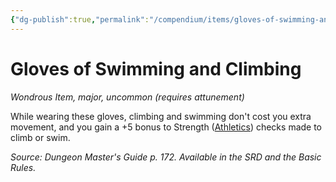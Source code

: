 ```yaml
---
{"dg-publish":true,"permalink":"/compendium/items/gloves-of-swimming-and-climbing/","tags":["compendium/src/5e/dmg","item/attunement/required","item/rarity/uncommon","item/tier/major","item/wondrous"]}
---
```


# Gloves of Swimming and Climbing
*Wondrous Item, major, uncommon (requires attunement)*  


While wearing these gloves, climbing and swimming don't cost you extra movement, and you gain a +5 bonus to Strength ([Athletics](rules/skills.md#Athletics)) checks made to climb or swim.

*Source: Dungeon Master's Guide p. 172. Available in the SRD and the Basic Rules.*